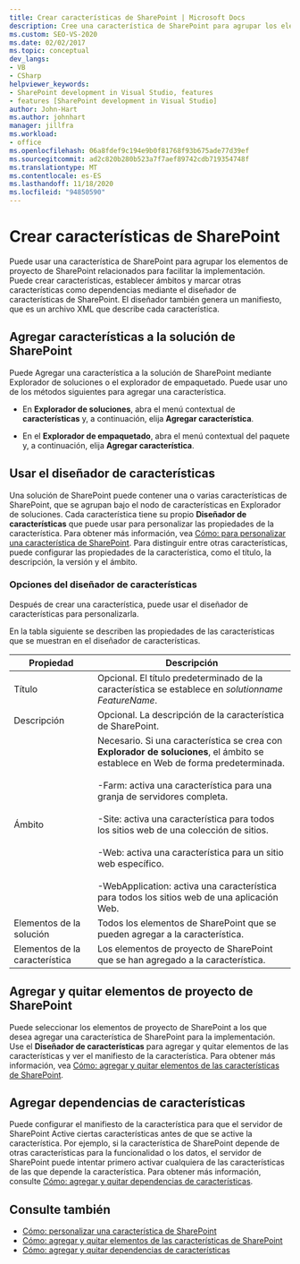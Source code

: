 ```yaml
---
title: Crear características de SharePoint | Microsoft Docs
description: Cree una característica de SharePoint para agrupar los elementos de proyecto de SharePoint relacionados para facilitar la implementación. Agregar características a la solución de SharePoint. Use el diseñador de características.
ms.custom: SEO-VS-2020
ms.date: 02/02/2017
ms.topic: conceptual
dev_langs:
- VB
- CSharp
helpviewer_keywords:
- SharePoint development in Visual Studio, features
- features [SharePoint development in Visual Studio]
author: John-Hart
ms.author: johnhart
manager: jillfra
ms.workload:
- office
ms.openlocfilehash: 06a8fdef9c194e9b0f81768f93b675ade77d39ef
ms.sourcegitcommit: ad2c820b280b523a7f7aef89742cdb719354748f
ms.translationtype: MT
ms.contentlocale: es-ES
ms.lasthandoff: 11/18/2020
ms.locfileid: "94850590"
---
```

# <a name="create-sharepoint-features"></a>Crear características de SharePoint
  Puede usar una característica de SharePoint para agrupar los elementos de proyecto de SharePoint relacionados para facilitar la implementación. Puede crear características, establecer ámbitos y marcar otras características como dependencias mediante el diseñador de características de SharePoint. El diseñador también genera un manifiesto, que es un archivo XML que describe cada característica.

## <a name="add-features-to-the-sharepoint-solution"></a>Agregar características a la solución de SharePoint
 Puede Agregar una característica a la solución de SharePoint mediante Explorador de soluciones o el explorador de empaquetado. Puede usar uno de los métodos siguientes para agregar una característica.

- En **Explorador de soluciones**, abra el menú contextual de **características** y, a continuación, elija **Agregar característica**.

- En el **Explorador de empaquetado**, abra el menú contextual del paquete y, a continuación, elija **Agregar característica**.

## <a name="using-the-feature-designer"></a>Usar el diseñador de características
 Una solución de SharePoint puede contener una o varias características de SharePoint, que se agrupan bajo el nodo de características en Explorador de soluciones. Cada característica tiene su propio **Diseñador de características** que puede usar para personalizar las propiedades de la característica. Para obtener más información, vea [Cómo: para personalizar una característica de SharePoint](../sharepoint/how-to-customize-a-sharepoint-feature.md). Para distinguir entre otras características, puede configurar las propiedades de la característica, como el título, la descripción, la versión y el ámbito.

### <a name="feature-designer-options"></a>Opciones del diseñador de características
 Después de crear una característica, puede usar el diseñador de características para personalizarla.

 En la tabla siguiente se describen las propiedades de las características que se muestran en el diseñador de características.

|Propiedad|Descripción|
|--------------|-----------------|
|Título|Opcional. El título predeterminado de la característica se establece en *solutionname* *FeatureName*.|
|Descripción|Opcional. La descripción de la característica de SharePoint.|
|Ámbito|Necesario. Si una característica se crea con **Explorador de soluciones**, el ámbito se establece en Web de forma predeterminada.<br /><br /> -Farm: activa una característica para una granja de servidores completa.<br /><br /> -Site: activa una característica para todos los sitios web de una colección de sitios.<br /><br /> -Web: activa una característica para un sitio web específico.<br /><br /> -WebApplication: activa una característica para todos los sitios web de una aplicación Web.|
|Elementos de la solución|Todos los elementos de SharePoint que se pueden agregar a la característica.|
|Elementos de la característica|Los elementos de proyecto de SharePoint que se han agregado a la característica.|

## <a name="add-and-remove-sharepoint-project-items"></a>Agregar y quitar elementos de proyecto de SharePoint
 Puede seleccionar los elementos de proyecto de SharePoint a los que desea agregar una característica de SharePoint para la implementación. Use el **Diseñador de características** para agregar y quitar elementos de las características y ver el manifiesto de la característica. Para obtener más información, vea [Cómo: agregar y quitar elementos de las características de SharePoint](../sharepoint/how-to-add-and-remove-items-to-sharepoint-features.md).

## <a name="add-feature-dependencies"></a>Agregar dependencias de características
 Puede configurar el manifiesto de la característica para que el servidor de SharePoint Active ciertas características antes de que se active la característica. Por ejemplo, si la característica de SharePoint depende de otras características para la funcionalidad o los datos, el servidor de SharePoint puede intentar primero activar cualquiera de las características de las que depende la característica. Para obtener más información, consulte [Cómo: agregar y quitar dependencias de características](../sharepoint/how-to-add-and-remove-feature-dependencies.md).

## <a name="see-also"></a>Consulte también
- [Cómo: personalizar una característica de SharePoint](../sharepoint/how-to-customize-a-sharepoint-feature.md)
- [Cómo: agregar y quitar elementos de las características de SharePoint](../sharepoint/how-to-add-and-remove-items-to-sharepoint-features.md)
- [Cómo: agregar y quitar dependencias de características](../sharepoint/how-to-add-and-remove-feature-dependencies.md)
